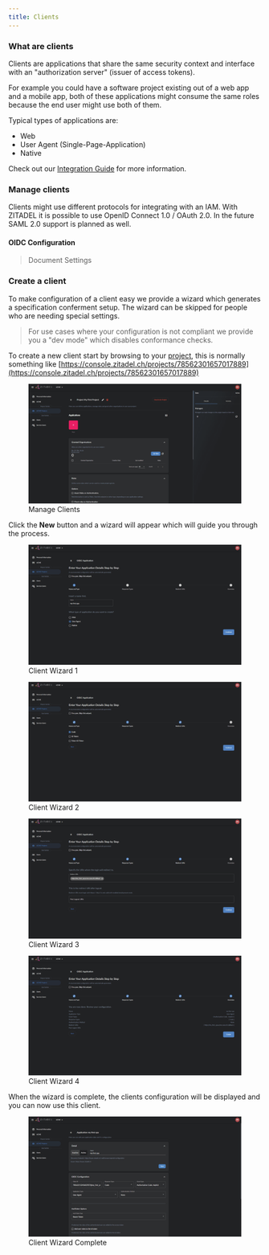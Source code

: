 ```yaml
---
title: Clients
---
```


### What are clients

Clients are applications that share the same security context and interface with an "authorization server" (issuer of access tokens).

For example you could have a software project existing out of a web app and a mobile app, both of these applications might consume the same roles because the end user might use both of them.

Typical types of applications are: 
* Web
* User Agent (Single-Page-Application)
* Native

Check out our [Integration Guide](integrate#Overview) for more information.

### Manage clients

Clients might use different protocols for integrating with an IAM. With ZITADEL it is possible to use OpenID Connect 1.0 / OAuth 2.0. In the future SAML 2.0 support is planned as well.

#### OIDC Configuration

> Document Settings

### Create a client

To make configuration of a client easy we provide a wizard which generates a specification conferment setup.
The wizard can be skipped for people who are needing special settings.

> For use cases where your configuration is not compliant we provide you a "dev mode" which disables conformance checks.

To create a new client start by browsing to your [project](administrate#Projects), this is normally something like [https://console.zitadel.ch/projects/78562301657017889](https://console.zitadel.ch/projects/78562301657017889)

<div class="zitadel-gallery" itemscope itemtype="http://schema.org/ImageGallery">
    <figure itemprop="associatedMedia" itemscope itemtype="http://schema.org/ImageObject">
        <a href="img/console_projects_my_first_project.png" itemprop="contentUrl" data-size="1920x1080">
            <img src="img/console_projects_my_first_project.png" itemprop="thumbnail" alt="Manage Clients" />
        </a>
        <figcaption itemprop="caption description">Manage Clients</figcaption>
    </figure>
</div>

Click the **New** button and a wizard will appear which will guide you through the process.

<div class="zitadel-gallery" itemscope itemtype="http://schema.org/ImageGallery">
    <figure itemprop="associatedMedia" itemscope itemtype="http://schema.org/ImageObject">
        <a href="img/console_clients_my_first_spa_wizard_1.png" itemprop="contentUrl" data-size="1920x1080">
            <img src="img/console_clients_my_first_spa_wizard_1.png" itemprop="thumbnail" alt="Client Wizard 1" />
        </a>
        <figcaption itemprop="caption description">Client Wizard 1</figcaption>
    </figure>
    <figure itemprop="associatedMedia" itemscope itemtype="http://schema.org/ImageObject">
        <a href="img/console_clients_my_first_spa_wizard_2.png" itemprop="contentUrl" data-size="1920x1080">
            <img src="img/console_clients_my_first_spa_wizard_2.png" itemprop="thumbnail" alt="Client Wizard 2" />
        </a>
        <figcaption itemprop="caption description">Client Wizard 2</figcaption>
    </figure>
    <figure itemprop="associatedMedia" itemscope itemtype="http://schema.org/ImageObject">
        <a href="img/console_clients_my_first_spa_wizard_3.png" itemprop="contentUrl" data-size="1920x1080">
            <img src="img/console_clients_my_first_spa_wizard_3.png" itemprop="thumbnail" alt="Client Wizard 3" />
        </a>
        <figcaption itemprop="caption description">Client Wizard 3</figcaption>
    </figure>
    <figure itemprop="associatedMedia" itemscope itemtype="http://schema.org/ImageObject">
        <a href="img/console_clients_my_first_spa_wizard_4.png" itemprop="contentUrl" data-size="1920x1080">
            <img src="img/console_clients_my_first_spa_wizard_4.png" itemprop="thumbnail" alt="Client Wizard 4" />
        </a>
        <figcaption itemprop="caption description">Client Wizard 4</figcaption>
    </figure>
</div>

When the wizard is complete, the clients configuration will be displayed and you can now use this client.

<div class="zitadel-gallery" itemscope itemtype="http://schema.org/ImageGallery">
    <figure itemprop="associatedMedia" itemscope itemtype="http://schema.org/ImageObject">
        <a href="img/console_clients_my_first_spa_config.png" itemprop="contentUrl" data-size="1920x1080">
            <img src="img/console_clients_my_first_spa_config.png" itemprop="thumbnail" alt="Client Wizard Complete" />
        </a>
        <figcaption itemprop="caption description">Client Wizard Complete</figcaption>
    </figure>
</div>
